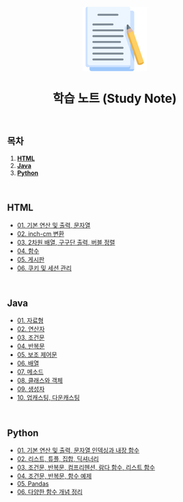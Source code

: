 <div align="center">
  <br />
  <img src="./images/note.png" alt="Note 이미지" width="150px" />
  <br />
  <h1>학습 노트 (Study Note)</h1>
  <br />
</div>

## 목차

1. [**HTML**](#HTML)
2. [**Java**](#Java)
3. [**Python**](#Python)


<br />

## HTML

- [01. 기본 연산 및 출력, 문자열](https://github.com/taehvvan/study-note/tree/main/HTML/01)
- [02. inch-cm 변환](https://github.com/taehvvan/study-note/tree/main/HTML/02)
- [03. 2차원 배열, 구구단 출력, 버블 정렬](https://github.com/taehvvan/study-note/tree/main/HTML/03)
- [04. 함수](https://github.com/taehvvan/study-note/tree/main/HTML/04)
- [05. 게시판](https://github.com/taehvvan/study-note/tree/main/HTML/05)
- [06. 쿠키 및 세션 관리](https://github.com/taehvvan/study-note/tree/main/HTML/06)

<br />

## Java

- [01. 자료형](https://github.com/taehvvan/study-note/blob/main/Java/01.%20%EC%9E%90%EB%A3%8C%ED%98%95.md)
- [02. 연산자](https://github.com/taehvvan/study-note/blob/main/Java/02.%20%EC%97%B0%EC%82%B0%EC%9E%90.md)
- [03. 조건문](https://github.com/taehvvan/study-note/blob/main/Java/03.%20%EC%A1%B0%EA%B1%B4%EB%AC%B8.md)
- [04. 반복문](https://github.com/taehvvan/study-note/blob/main/Java/04.%20%EB%B0%98%EB%B3%B5%EB%AC%B8.md)
- [05. 보조 제어문](https://github.com/taehvvan/study-note/blob/main/Java/05.%20%EB%B3%B4%EC%A1%B0%20%EC%A0%9C%EC%96%B4%EB%AC%B8.md)
- [06. 배열](https://github.com/taehvvan/study-note/blob/main/Java/06.%20%EB%B0%B0%EC%97%B4.md)
- [07. 메소드](https://github.com/taehvvan/study-note/blob/main/Java/07.%20%EB%A9%94%EC%86%8C%EB%93%9C.md)
- [08. 클래스와 객체](https://github.com/taehvvan/study-note/blob/main/Java/08.%20%ED%81%B4%EB%9E%98%EC%8A%A4%EC%99%80%20%EA%B0%9D%EC%B2%B4.md)
- [09. 생성자](https://github.com/taehvvan/study-note/blob/main/Java/09.%20%EC%83%9D%EC%84%B1%EC%9E%90.md)
- [10. 업캐스팅, 다운캐스팅](https://github.com/taehvvan/study-note/blob/main/Java/10.%20%EC%97%85%EC%BA%90%EC%8A%A4%ED%8C%85%2C%20%EB%8B%A4%EC%9A%B4%EC%BA%90%EC%8A%A4%ED%8C%85.md)

<br />

## Python

- [01. 기본 연산 및 출력, 문자열 인덱싱과 내장 함수](https://github.com/taehvvan/study-note/blob/main/Python/BigData_1.ipynb)
- [02. 리스트, 튜플, 집합, 딕셔너리](https://github.com/taehvvan/study-note/blob/main/Python/BigData_2.ipynb)
- [03. 조건문, 반복문, 컴프리헨션, 람다 함수, 리스트 함수](https://github.com/taehvvan/study-note/blob/main/Python/BigData_3.ipynb)
- [04. 조건문, 반복문, 함수 예제](https://github.com/taehvvan/study-note/blob/main/Python/BigData_4.ipynb)
- [05. Pandas](https://github.com/taehvvan/study-note/blob/main/Python/BigData_5.ipynb)
- [06. 다양한 함수 개념 정리](https://github.com/taehvvan/study-note/blob/main/Python/BigData_6.ipynb)
